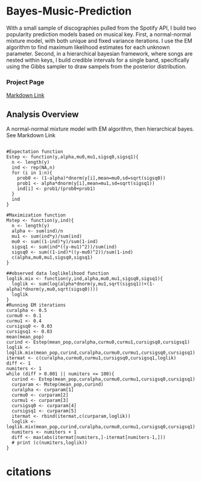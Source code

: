 # Bayes-Music-Prediction
With a small sample of discographies pulled from the Spotify API, I build two popularity prediction models based on musical key. First, a normal-normal mixture model, with both unique and fixed variance iterations. I use the EM algorithm to find maximum likelihood estimates for each unknown parameter. Second, in a hierarchical bayesian framework, where songs are nested within keys, I build credible intervals for a single band, specifically using the Gibbs sampler to draw sampels from the posterior distribution. 

### Project Page

[Markdown Link](https://katjanewilson.github.io/Bayes-Music-Prediction/)

## Analysis Overview

A normal-normal mixture model with EM algorithm, then hierarchical bayes. See Markdown Link

``` {r}

#Expectation function
Estep <- function(y,alpha,mu0,mu1,sigsq0,sigsq1){
  n <- length(y)  
  ind <- rep(NA,n)
  for (i in 1:n){
    prob0 <- (1-alpha)*dnorm(y[i],mean=mu0,sd=sqrt(sigsq0))
    prob1 <- alpha*dnorm(y[i],mean=mu1,sd=sqrt(sigsq1))
    ind[i] <- prob1/(prob0+prob1)
  }
  ind
}

#Maximization function
Mstep <- function(y,ind){
  n <- length(y)
  alpha <- sum(ind)/n
  mu1 <- sum(ind*y)/sum(ind)
  mu0 <- sum((1-ind)*y)/sum(1-ind)
  sigsq1 <- sum(ind*((y-mu1)^2))/sum(ind)
  sigsq0 <- sum((1-ind)*((y-mu0)^2))/sum(1-ind)
  c(alpha,mu0,mu1,sigsq0,sigsq1)
}

##observed data loglikelihood function
loglik.mix <- function(y,ind,alpha,mu0,mu1,sigsq0,sigsq1){
  loglik <- sum(log(alpha*dnorm(y,mu1,sqrt(sigsq1))+(1-alpha)*dnorm(y,mu0,sqrt(sigsq0))))
  loglik
}
#Running EM iterations
curalpha <- 0.5
curmu0 <- 0.1
curmu1 <- 0.4
cursigsq0 <- 0.03
cursigsq1 <- 0.03
mean(mean_pop)
curind <- Estep(mean_pop,curalpha,curmu0,curmu1,cursigsq0,cursigsq1)
loglik <- loglik.mix(mean_pop,curind,curalpha,curmu0,curmu1,cursigsq0,cursigsq1)
itermat <- c(curalpha,curmu0,curmu1,cursigsq0,cursigsq1,loglik)
diff <- 1
numiters <- 1
while (diff > 0.001 || numiters <= 100){
  curind <- Estep(mean_pop,curalpha,curmu0,curmu1,cursigsq0,cursigsq1)
  curparam <- Mstep(mean_pop,curind)
  curalpha <- curparam[1]
  curmu0 <- curparam[2]
  curmu1 <- curparam[3]
  cursigsq0 <- curparam[4]
  cursigsq1 <- curparam[5]
  itermat <- rbind(itermat,c(curparam,loglik))
  loglik <- loglik.mix(mean_pop,curind,curalpha,curmu0,curmu1,cursigsq0,cursigsq1)
  numiters <- numiters + 1
  diff <- max(abs(itermat[numiters,]-itermat[numiters-1,])) 
  # print (c(numiters,loglik))
}

```

# citations
